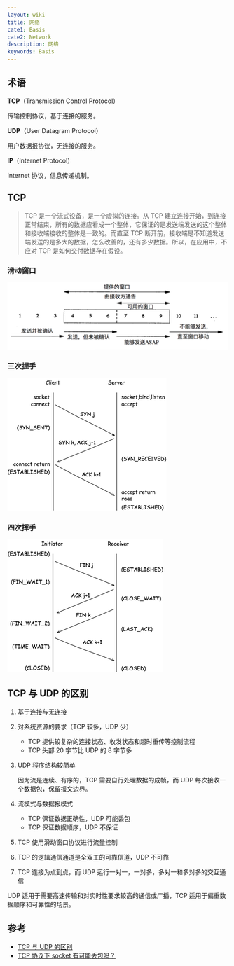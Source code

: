 ```yaml
---
layout: wiki
title: 网络
cate1: Basis
cate2: Network
description: 网络
keywords: Basis
---
```


## 术语

**TCP**（Transmission Control Protocol）

传输控制协议，基于连接的服务。

**UDP**（User Datagram Protocol）

用户数据报协议，无连接的服务。

**IP**（Internet Protocol）

Internet 协议，信息传递机制。

## TCP

> TCP 是一个流式设备，是一个虚拟的连接。从 TCP 建立连接开始，到连接正常结束，所有的数据应看成一个整体，它保证的是发送端发送的这个整体和接收端接收的整体是一致的。而直至 TCP 断开前，接收端是不知道发送端发送的是多大的数据，怎么改善的，还有多少数据。所以，在应用中，不应对 TCP 是如何交付数据存在假设。

### 滑动窗口

![tcp sliding window](/images/wiki/tcp-sliding-window.png)

### 三次握手

![three-way handshake](/images/wiki/three-way-handshake.png)

### 四次挥手

![four-way handshake](/images/wiki/four-way-handshake.png)

## TCP 与 UDP 的区别

1. 基于连接与无连接

2. 对系统资源的要求（TCP 较多，UDP 少）

    * TCP 提供较复杂的连接状态、收发状态和超时重传等控制流程
    * TCP 头部 20 字节比 UDP 的 8 字节多

3. UDP 程序结构较简单

    因为流是连续、有序的，TCP 需要自行处理数据的成帧，而 UDP 每次接收一个数据包，保留报文边界。

4. 流模式与数据报模式

    * TCP 保证数据正确性，UDP 可能丢包
    * TCP 保证数据顺序，UDP 不保证

5. TCP 使用滑动窗口协议进行流量控制

6. TCP 的逻辑通信通道是全双工的可靠信道，UDP 不可靠

7. TCP 连接为点到点，而 UDP 运行一对一，一对多，多对一和多对多的交互通信

UDP 适用于需要高速传输和对实时性要求较高的通信或广播，TCP 适用于偏重数据顺序和可靠性的场景。

## 参考

* [TCP 与 UDP 的区别](http://staff.ustc.edu.cn/~mengning/np/linux_socket/new_page_13.htm)
* [TCP 协议下 socket 有可能丢包吗？](https://www.zhihu.com/question/53960871)
